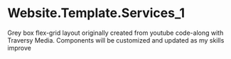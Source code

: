 # Website.Template.Services_1
Grey box flex-grid layout originally created from youtube code-along with Traversy Media. Components will be customized and updated as my skills improve
